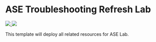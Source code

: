 # ASE Troubleshooting Refresh Lab

<a href="https://portal.azure.com/#create/Microsoft.Template/uri/https%3A%2F%2Fraw.githubusercontent.com%2Fcristhianu%2FASELab%2Fmaster%2Faselab-template-RDP.json" target="_blank">
    <img src="http://azuredeploy.net/deploybutton.png"/>
</a>
<a href="http://armviz.io/#/?load=https%3A%2F%2Fraw.githubusercontent.com%2Fcristhianu%2FASELab%2Fmaster%2Faselab-template-RDP.json" target="_blank">
    <img src="http://armviz.io/visualizebutton.png"/>
</a>

This template will deploy all related resources for  ASE Lab.
